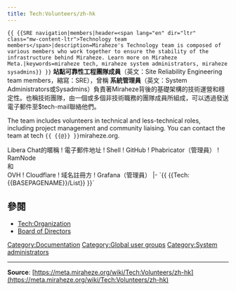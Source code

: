 ```yaml
---
title: Tech:Volunteers/zh-hk
---
```


 `{{ {{SRE navigation|members|header=<span lang="en" dir="ltr" class="mw-content-ltr">Technology team members</span>|description=Miraheze's Technology team is composed of various members who work together to ensure the stability of the infrastructure behind Miraheze. Learn more on Miraheze Meta.|keywords=miraheze tech, miraheze system administrators, miraheze sysadmins}} }}`
**站點可靠性工程團隊成員**（英文：Site Reliability Engineering team members，縮寫：SRE），曾稱 **系統管理員**（英文：System Administrators或Sysadmins）負責著Miraheze背後的基礎架構的技術運營和穩定性。也稱技術團隊，由一個或多個非技術職務的團隊成員所組成，可以透過發送電子郵件至$tech-mail聯絡他們。

The team includes volunteers in technical and less-technical roles, including project management and community liaising. You can contact the team at tech `{{ {{@}} }}`miraheze.org.

<div style="width: 100%; overflow: auto;>
{| class="wikitable center"
|-
! class="unsortable"| [ `{{ {{fullurl:Tech:Volunteers/List|action=edit}} }}` +/-]
! 名稱及職位
! [IRC](https://meta.miraheze.org/wiki/Special:MyLanguage/IRC)上 <br />Libera Chat的暱稱
! 電子郵件地址
! Shell
! GitHub
! Phabricator（管理員）
! RamNode <br />和 <br />OVH
! Cloudflare
! 域名註冊方
! Grafana（管理員）
|- `{{ {{Tech:{{BASEPAGENAME}}/List}} }}`

## 參閱 

* [Tech:Organization](/tech-docs/techorganization)
* [Board of Directors](https://meta.miraheze.org/wiki/Board_of_Directors)

[Category:Documentation](https://meta.miraheze.org/wiki/Category:Documentation)
[Category:Global user groups](https://meta.miraheze.org/wiki/Category:Global_user_groups)
[Category:System administrators](https://meta.miraheze.org/wiki/Category:System_administrators)

----
**Source**: [https://meta.miraheze.org/wiki/Tech:Volunteers/zh-hk](https://meta.miraheze.org/wiki/Tech:Volunteers/zh-hk)